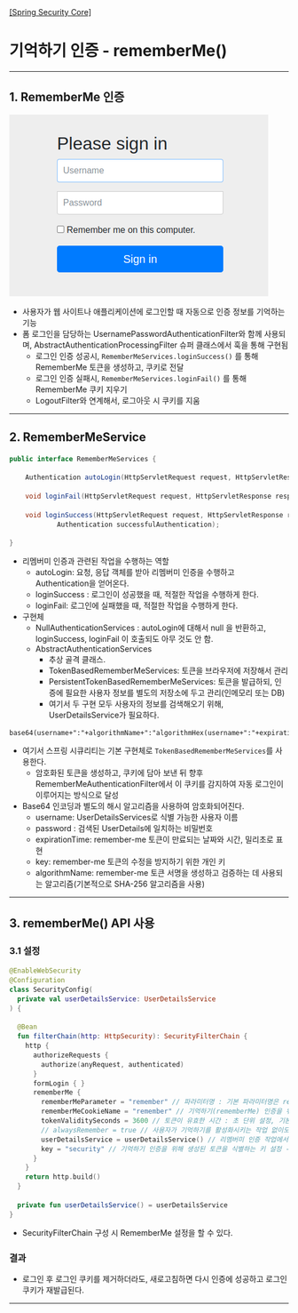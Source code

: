 <nav>
    <a href="../../#authentication-process" target="_blank">[Spring Security Core]</a>
</nav>

# 기억하기 인증 - rememberMe()

---

## 1. RememberMe 인증

![remember-me](./imgs/remember-me.png)

- 사용자가 웹 사이트나 애플리케이션에 로그인할 때 자동으로 인증 정보를 기억하는 기능
- 폼 로그인을 담당하는 UsernamePasswordAuthenticationFilter와 함께 사용되며, AbstractAuthenticationProcessingFilter 슈퍼 클래스에서 훅을 통해 구현됨
  - 로그인 인증 성공시, `RememberMeServices.loginSuccess()` 를 통해 RememberMe 토큰을 생성하고, 쿠키로 전달
  - 로그인 인증 실패시, `RememberMeServices.loginFail()` 를 통해 RememberMe 쿠키 지우기
  - LogoutFilter와 연계해서, 로그아웃 시 쿠키를 지움

---

## 2. RememberMeService
```java
public interface RememberMeServices {
    
	Authentication autoLogin(HttpServletRequest request, HttpServletResponse response);
    
	void loginFail(HttpServletRequest request, HttpServletResponse response);

	void loginSuccess(HttpServletRequest request, HttpServletResponse response,
			Authentication successfulAuthentication);

}
```
- 리멤버미 인증과 관련된 작업을 수행하는 역할
  - autoLogin: 요청, 응답 객체를 받아 리멤버미 인증을 수행하고 Authentication을 얻어온다.
  - loginSuccess : 로그인이 성공했을 때, 적절한 작업을 수행하게 한다.
  - loginFail: 로그인에 실패했을 때, 적절한 작업을 수행하게 한다.
- 구현체
  - NullAuthenticationServices : autoLogin에 대해서 null 을 반환하고, loginSuccess, loginFail 이 호출되도 아무 것도 안 함.
  - AbstractAuthenticationServices
    - 추상 골격 클래스.
    - TokenBasedRememberMeServices: 토큰을 브라우저에 저장해서 관리
    - PersistentTokenBasedRememberMeServices: 토큰을 발급하되, 인증에 필요한 사용자 정보를 별도의 저장소에 두고 관리(인메모리 또는 DB)
    - 여기서 두 구현 모두 사용자의 정보를 검색해오기 위해, UserDetailsService가 필요하다.

```text
base64(username+":"+algorithmName+":"algorithmHex(username+":"+expirationTime+":"+password+":"+key))
```
- 여기서 스프링 시큐리티는 기본 구현체로 `TokenBasedRememberMeServices`를 사용한다.
  - 암호화된 토큰을 생성하고, 쿠키에 담아 보낸 뒤 향후 RememberMeAuthenticationFilter에서 이 쿠키를 감지하여 자동 로그인이 이루어지는 방식으로 달성
- Base64 인코딩과 별도의 해시 알고리즘을 사용하여 암호화되어진다.
  - username: UserDetailsServices로 식별 가능한 사용자 이름
  - password : 검색된 UserDetails에 일치하는 비밀번호
  - expirationTime: remember-me 토큰이 만료되는 날짜와 시간, 밀리초로 표현
  - key: remember-me 토큰의 수정을 방지하기 위한 개인 키
  - algorithmName: remember-me 토큰 서명을 생성하고 검증하는 데 사용되는 알고리즘(기본적으로 SHA-256 알고리즘을 사용)


---

## 3. rememberMe() API 사용

### 3.1 설정
```kotlin
@EnableWebSecurity
@Configuration
class SecurityConfig(
  private val userDetailsService: UserDetailsService
) {

  @Bean
  fun filterChain(http: HttpSecurity): SecurityFilterChain {
    http {
      authorizeRequests {
        authorize(anyRequest, authenticated)
      }
      formLogin { }
      rememberMe {
        rememberMeParameter = "remember" // 파라미터명 : 기본 파라미터명은 remember-me
        rememberMeCookieName = "remember" // 기억하기(rememberMe) 인증을 위한 토큰을 저장하는 쿠키 이름. 기본은 "remember-me"이다.
        tokenValiditySeconds = 3600 // 토큰이 유효한 시간 : 초 단위 설정, 기본 값은 14일(2주)
        // alwaysRemember = true // 사용자가 기억하기를 활성화시키는 작업 없이도 항상 실행 (일반적으로 false)
        userDetailsService = userDetailsService() // 리멤버미 인증 작업에서 사용자 계정을 조회하는 작업 수행. 반드시 필요...
        key = "security" // 기억하기 인증을 위해 생성된 토큰을 식별하는 키 설정 -> 보통 환경설정파일에 숨겨서 관리
      }
    }
    return http.build()
  }

  private fun userDetailsService() = userDetailsService
}
```
- SecurityFilterChain 구성 시 RememberMe 설정을 할 수 있다.

### 결과
- 로그인 후 로그인 쿠키를 제거하더라도, 새로고침하면 다시 인증에 성공하고 로그인 쿠키가 재발급된다.

---
